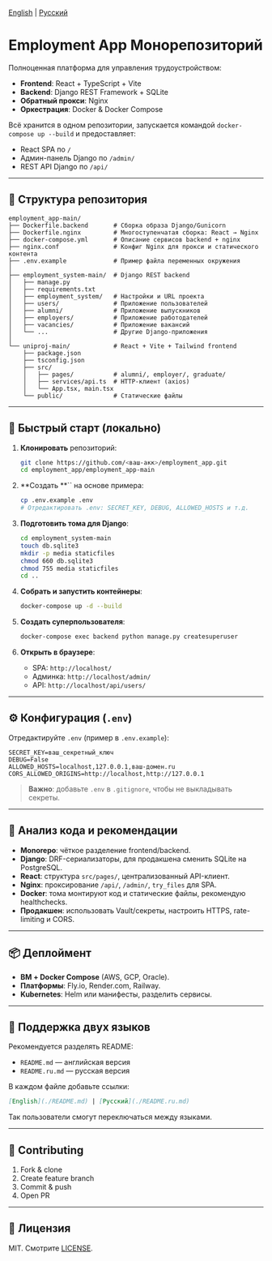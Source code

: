 [English](./README.en.md) | [Русский](./README.md)

# Employment App Монорепозиторий

Полноценная платформа для управления трудоустройством:

* **Frontend**: React + TypeScript + Vite
* **Backend**: Django REST Framework + SQLite
* **Обратный прокси**: Nginx
* **Оркестрация**: Docker & Docker Compose

Всё хранится в одном репозитории, запускается командой `docker-compose up --build` и предоставляет:

* React SPA по `/`
* Админ-панель Django по `/admin/`
* REST API Django по `/api/`

---

## 📁 Структура репозитория

```
employment_app-main/
├── Dockerfile.backend       # Сборка образа Django/Gunicorn
├── Dockerfile.nginx         # Многоступенчатая сборка: React → Nginx
├── docker-compose.yml       # Описание сервисов backend + nginx
├── nginx.conf               # Конфиг Nginx для прокси и статического контента
├── .env.example             # Пример файла переменных окружения
│
├── employment_system-main/  # Django REST backend
│   ├── manage.py
│   ├── requirements.txt
│   ├── employment_system/   # Настройки и URL проекта
│   ├── users/               # Приложение пользователей
│   ├── alumni/              # Приложение выпускников
│   ├── employers/           # Приложение работодателей
│   ├── vacancies/           # Приложение вакансий
│   └── ...                  # Другие Django-приложения
│
└── uniproj-main/            # React + Vite + Tailwind frontend
    ├── package.json
    ├── tsconfig.json
    ├── src/
    │   ├── pages/           # alumni/, employer/, graduate/
    │   ├── services/api.ts  # HTTP-клиент (axios)
    │   └── App.tsx, main.tsx
    └── public/              # Статические файлы
```

---

## 🚀 Быстрый старт (локально)

1. **Клонировать** репозиторий:

   ```bash
   git clone https://github.com/<ваш-акк>/employment_app.git
   cd employment_app/employment_app-main
   ```

2. \*\*Создать \*\*\`\` на основе примера:

   ```bash
   cp .env.example .env
   # Отредактировать .env: SECRET_KEY, DEBUG, ALLOWED_HOSTS и т.д.
   ```

3. **Подготовить тома для Django**:

   ```bash
   cd employment_system-main
   touch db.sqlite3
   mkdir -p media staticfiles
   chmod 660 db.sqlite3
   chmod 755 media staticfiles
   cd ..
   ```

4. **Собрать и запустить контейнеры**:

   ```bash
   docker-compose up -d --build
   ```

5. **Создать суперпользователя**:

   ```bash
   docker-compose exec backend python manage.py createsuperuser
   ```

6. **Открыть в браузере**:

   * SPA:   `http://localhost/`
   * Админка: `http://localhost/admin/`
   * API:   `http://localhost/api/users/`

---

## ⚙️ Конфигурация (`.env`)

Отредактируйте `.env` (пример в `.env.example`):

```dotenv
SECRET_KEY=ваш_секретный_ключ
DEBUG=False
ALLOWED_HOSTS=localhost,127.0.0.1,ваш-домен.ru
CORS_ALLOWED_ORIGINS=http://localhost,http://127.0.0.1
```

> **Важно**: добавьте `.env` в `.gitignore`, чтобы не выкладывать секреты.

---

## 🧩 Анализ кода и рекомендации

* **Monorepo**: чёткое разделение frontend/backend.
* **Django**: DRF-сериализаторы, для продакшена сменить SQLite на PostgreSQL.
* **React**: структура `src/pages/`, централизованный API-клиент.
* **Nginx**: проксирование `/api/`, `/admin/`, `try_files` для SPA.
* **Docker**: тома монтируют код и статические файлы, рекомендую healthchecks.
* **Продакшен**: использовать Vault/секреты, настроить HTTPS, rate-limiting и CORS.

---

## 📦 Деплоймент

* **ВМ + Docker Compose** (AWS, GCP, Oracle).
* **Платформы**: Fly.io, Render.com, Railway.
* **Kubernetes**: Helm или манифесты, разделить сервисы.

---

## 🤝 Поддержка двух языков

Рекомендуется разделять README:

* `README.md` — английская версия
* `README.ru.md` — русская версия

В каждом файле добавьте ссылки:

```markdown
[English](./README.md) | [Русский](./README.ru.md)
```

Так пользователи смогут переключаться между языками.

---

## 🤝 Contributing

1. Fork & clone
2. Create feature branch
3. Commit & push
4. Open PR

---

## 📄 Лицензия

MIT. Смотрите [LICENSE](LICENSE).
